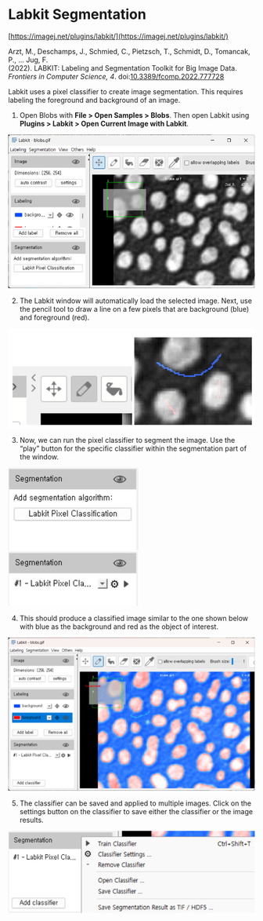 # Labkit Segmentation

[https://imagej.net/plugins/labkit/](https://imagej.net/plugins/labkit/)

Arzt, M., Deschamps, J., Schmied, C., Pietzsch, T., Schmidt, D., Tomancak, P., … Jug, F.  
(2022). LABKIT: Labeling and Segmentation Toolkit for Big Image Data. *Frontiers in Computer Science, 4*. doi:[10.3389/fcomp.2022.777728](https://doi.org/10.3389/fcomp.2022.777728)

Labkit uses a pixel classifier to create image segmentation. This requires labeling the foreground and background of an image.

1. Open Blobs with **File > Open Samples > Blobs**. Then open Labkit using **Plugins > Labkit > Open Current Image with Labkit**.

![Labkit image opened](images/labkit-1.png)

2. The Labkit window will automatically load the selected image. Next, use the pencil tool to draw a line on a few pixels that are background (blue) and foreground (red).

![Labkit select foreground](images/labkit-2.png)

3. Now, we can run the pixel classifier to segment the image. Use the “play” button for the specific classifier within the segmentation part of the window.

![Labkit train pixel classifier 1](images/labkit-3.png)
![Labkit train pixel classifier 1](images/labkit-4.png)

4. This should produce a classified image similar to the one shown below with blue as the background and red as the object of interest.

![Labkit results](images/labkit-5.png)

5. The classifier can be saved and applied to multiple images. Click on the settings button on the classifier to save either the classifier or the image results.

![Labkit saving](images/labkit-6.png)